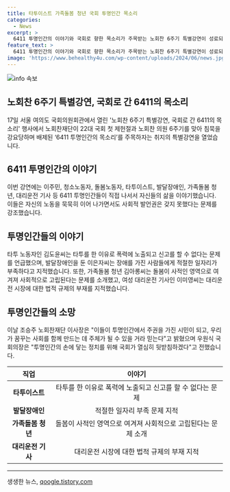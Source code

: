 ```yaml
---
title: 타투이스트 가족돌봄 청년 국회 투명인간 목소리
categories:
  - News
excerpt: >
  6411 투명인간의 이야기와 국회로 향한 목소리가 주목받는 노회찬 6주기 특별강연이 성료되며 다양한 이야기가 전해졌다. 이주민, 청소노동자, 돌봄노동자와 같은 투명인간들의 솔직한 이야기들이 드러났다. 타투이스트, 발달장애인, 가족돌봄 청년, 대리운전 기사 등 다양한 이야기가 나와 사회적 경력과 인정에 대한 이슈가 논의되었다. 특히, 주최자와 국회의장은 이들의 이야기가 사회 변화를 이끌 수 있는 주체가 될 것이라고 기대했다.
feature_text: >
  6411 투명인간의 이야기와 국회로 향한 목소리가 주목받는 노회찬 6주기 특별강연이 성료되며 다양한 이야기가 전해졌다. 이주민, 청소노동자, 돌봄노동자와 같은 투명인간들의 솔직한 이야기들이 드러났다. 타투이스트, 발달장애인, 가족돌봄 청년, 대리운전 기사 등 다양한 이야기가 나와 사회적 경력과 인정에 대한 이슈가 논의되었다. 특히, 주최자와 국회의장은 이들의 이야기가 사회 변화를 이끌 수 있는 주체가 될 것이라고 기대했다.
image: 'https://www.behealthy4u.com/wp-content/uploads/2024/06/news.jpg'
---
```


<p><img src="https://www.behealthy4u.com/wp-content/uploads/2024/06/news.jpg" alt="info 속보" /></p>

<h2 data-ke-size="size26">노회찬 6주기 특별강연, 국회로 간 6411의 목소리</h2>

<p data-ke-size="size16">17일 서울 여의도 국회의원회관에서 열린 '노회찬 6주기 특별강연, 국회로 간 6411의 목소리' 행사에서 노회찬재단이 22대 국회 첫 제헌절과 노회찬 의원 6주기를 맞아 침묵을 강요당하며 배제된 ‘6411 투명인간의 목소리’를 주목하자는 취지의 특별강연을 열었습니다.</p>

<h2 data-ke-size="size26">6411 투명인간의 이야기</h2>

<p data-ke-size="size16">이번 강연에는 이주민, 청소노동자, 돌봄노동자, 타투이스트, 발달장애인, 가족돌봄 청년, 대리운전 기사 등 6411 투명인간들이 직접 나서서 자신들의 삶을 이야기했습니다. 이들은 자신의 노동을 묵묵히 이어 나가면서도 사회적 발언권은 갖지 못했다는 문제를 강조했습니다.</p>

<h2 data-ke-size="size26">투명인간들의 이야기</h2>

<p data-ke-size="size16">타투 노동자인 김도윤씨는 타투를 한 이유로 폭력에 노출되고 신고를 할 수 없다는 문제를 언급했으며, 발달장애인을 둔 이은자씨는 장애를 가진 사람들에게 적절한 일자리가 부족하다고 지적했습니다. 또한, 가족돌봄 청년 김아롱씨는 돌봄이 사적인 영역으로 여겨져 사회적으로 고립된다는 문제를 소개했고, 여성 대리운전 기사인 이미영씨는 대리운전 시장에 대한 법적 규제의 부재를 지적했습니다.</p>

<h2 data-ke-size="size26">투명인간들의 소망</h2>

<p data-ke-size="size16">이날 조승주 노회찬재단 이사장은 "이들이 투명인간에서 주권을 가진 시민이 되고, 우리가 꿈꾸는 사회를 함께 만드는 데 주체가 될 수 있을 거라 믿는다"고 밝혔으며 우원식 국회의장은 "투명인간의 손에 닿는 정치를 위해 국회가 열심히 뒷받침하겠다"고 전했습니다.</p>

<table>
    <thead>
        <tr>
            <th style="text-align: center;">직업</th>
            <th style="text-align: center;">이야기</th>
        </tr>
    </thead>
    <tbody>
        <tr>
            <td style="text-align: center;"><b>타투이스트</b></td>
            <td style="text-align: center;">타투를 한 이유로 폭력에 노출되고 신고를 할 수 없다는 문제</td>
        </tr>
        <tr>
            <td style="text-align: center;"><b>발달장애인</b></td>
            <td style="text-align: center;">적절한 일자리 부족 문제 지적</td>
        </tr>
        <tr>
            <td style="text-align: center;"><b>가족돌봄 청년</b></td>
            <td style="text-align: center;">돌봄이 사적인 영역으로 여겨져 사회적으로 고립된다는 문제 소개</td>
        </tr>
        <tr>
            <td style="text-align: center;"><b>대리운전 기사</b></td>
            <td style="text-align: center;">대리운전 시장에 대한 법적 규제의 부재 지적</td>
        </tr>
    </tbody>
</table>

<p><hr></p>
생생한 뉴스, <a href="https://qoogle.tistory.com" rel="dofollow">qoogle.tistory.com</a>


